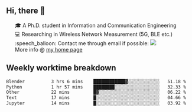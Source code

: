 <h2 > Hi, there 👋 </h3>

<div >
 <ul>
 🎓 A Ph.D. student in Information and Communication Engineering <br>
 💻 Researching in Wireless Network Measurement (5G, BLE etc.)<br>
 :speech_balloon: Contact me through email if possible: <a href="mailto:ethanjia@sjtu.edu.cn"><img src="https://img.shields.io/badge/-ethanjia@sjtu.edu.cn-c14438?style=plastic&logo=Gmail&logoColor=white&link=mailto:mailto:ethanjia@sjtu.edu.cn"></a> <br>
  More info @ <a href="https://haifengjia.github.io">my home page</a>
 </ul>
</div>

<h2 >
Weekly worktime breakdown
</h1>


<!--START_SECTION:waka-->

```txt
Blender          3 hrs 6 mins    ████████████▓░░░░░░░░░░░░   51.18 %
Python           1 hr 57 mins    ████████░░░░░░░░░░░░░░░░░   32.33 %
Other            22 mins         █▓░░░░░░░░░░░░░░░░░░░░░░░   06.22 %
Text             17 mins         █░░░░░░░░░░░░░░░░░░░░░░░░   04.66 %
Jupyter          14 mins         █░░░░░░░░░░░░░░░░░░░░░░░░   03.92 %
```

<!--END_SECTION:waka-->


